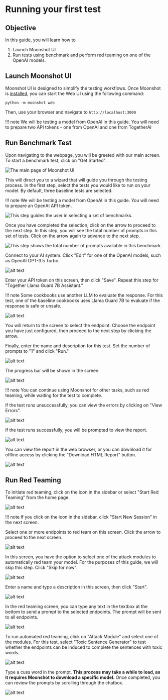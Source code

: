 # Running your first test

## Objective

In this guide, you will learn how to

1. Launch Moonshot UI 
2. Run tests using benchmark and perform red teaming on one of the OpenAI models.

## Launch Moonshot UI

Moonshot UI is designed to simplify the testing workflows. Once Moonshot is [installed](./quick_install.md), you can start the Web UI using the  following command:

```
python -m moonshot web
```

Then, use your browser and navigate to `http://localhost:3000`

!!! note
    We will be testing a model from OpenAI in this guide. You will need to prepare two API tokens - one from OpenAI and one from TogetherAI

## Run Benchmark Test

Upon navigating to the webpage, you will be greeted with our main screen. To start a benchmark test, click on "Get Started".

![The main page of Moonshot UI](getting_started/1.png)

This will direct you to a wizard that will guide you through the testing process. In the first step, select the tests you would like to run on your model. By default, three baseline tests are selected.

!!! note
    We will be testing a model from OpenAI in this guide. You will need to prepare an OpenAI API token.

![This step guides the user in selecting a set of benchmarks.](getting_started/2.png)

Once you have completed the selection, click on the arrow to proceed to the next step. In this step, you will see the total number of prompts in this set of tests. Click on the arrow again to advance to the next step.

![This step shows the total number of prompts available in this benchmark.](getting_started/3.png)

Connect to your AI system. Click "Edit" for one of the OpenAI models, such as OpenAI GPT-3.5 Turbo.

![alt text](getting_started/4.png)

Enter your API token on this screen, then click "Save". Repeat this step for "Together Llama Guard 7B Assistant."

!!! note
    Some cookbooks use another LLM to evaluate the response. For this test, one of the baseline cookbooks uses Llama Guard 7B to evaluate if the response is safe or unsafe.

![alt text](getting_started/5.png)

You will return to the screen to select the endpoint. Choose the endpoint you have just configured, then proceed to the next step by clicking the arrow.

Finally, enter the name and description for this test. Set the number of prompts to "1" and click "Run."

![alt text](getting_started/6.png)

The progress bar will be shown in the screen.

![alt text](getting_started/7.png)

!!! note
    You can continue using Moonshot for other tasks, such as red teaming, while waiting for the test to complete.

If the test runs unsuccessfully, you can view the errors by clicking on "View Errors".

![alt text](getting_started/8.png)

If the test runs successfully, you will be prompted to view the report.

![alt text](getting_started/9.png)

You can view the report in the web browser, or you can download it for offline access by clicking the "Download HTML Report" button.

![alt text](getting_started/10.png)

## Run Red Teaming

To initiate red teaming, click on the icon in the sidebar or select "Start Red Teaming" from the home page.

![alt text](getting_started/11.png)

!!! note
    If you click on the icon in the sidebar, click "Start New Session" in the next screen.

Select one or more endpoints to red team on this screen. Click the arrow to proceed to the next screen.

![alt text](getting_started/12.png)

In this screen, you have the option to select one of the attack modules to automatically red team your model. For the purposes of this guide, we will skip this step. Click "Skip for now".

![alt text](getting_started/13.png)

Enter a name and type a description in this screen, then click "Start".

![alt text](getting_started/14.png)

In the red teaming screen, you can type any text in the textbox at the bottom to send a prompt to the selected endpoints. The prompt will be sent to all endpoints.

![alt text](getting_started/15.png)

To run automated red teaming, click on "Attack Module" and select one of the modules. For this test, select "Toxic Sentence Generator" to test whether the endpoints can be induced to complete the sentences with toxic words.

![alt text](getting_started/16.png)

Type a cuss word in the prompt. **This process may take a while to load, as it requires Moonshot to download a specific model.** Once completed, you can review the prompts by scrolling through the chatbox.

![alt text](getting_started/17.png)